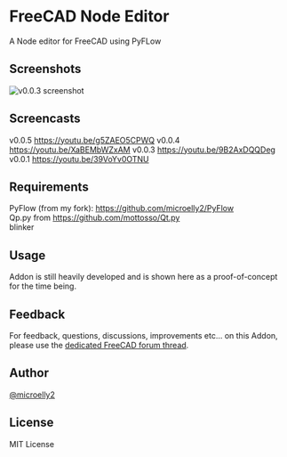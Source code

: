 # FreeCAD Node Editor
A Node editor for FreeCAD using PyFLow

## Screenshots
![v0.0.3 screenshot](https://user-images.githubusercontent.com/4140247/60964703-fd265580-a2e1-11e9-906b-7dd91a754785.png)

## Screencasts
v0.0.5  https://youtu.be/g5ZAEO5CPWQ
v0.0.4  https://youtu.be/XaBEMbWZxAM
v0.0.3  https://youtu.be/9B2AxDQQDeg  
v0.0.1  https://youtu.be/39VoYv0OTNU  

## Requirements
PyFlow (from my fork): https://github.com/microelly2/PyFlow  
Qp.py from https://github.com/mottosso/Qt.py  
blinker  

## Usage
Addon is still heavily developed and is shown here as a proof-of-concept for the time being.  

## Feedback
For feedback, questions, discussions, improvements etc... on this Addon, please use the [dedicated FreeCAD forum thread](https://forum.freecadweb.org/viewtopic.php?f=8&t=36299).

## Author
[@microelly2](https://github.com/microelly2)  

## License
MIT License
